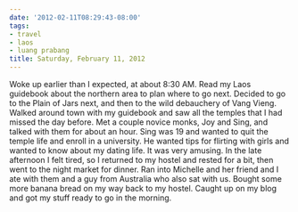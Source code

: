 ```yaml
---
date: '2012-02-11T08:29:43-08:00'
tags:
- travel
- laos
- luang prabang
title: Saturday, February 11, 2012
---
```


Woke up earlier than I expected, at about 8:30 AM. Read my Laos guidebook about the northern area to plan where to go next. Decided to go to the Plain of Jars next, and then to the wild debauchery of Vang Vieng. Walked around town with my guidebook and saw all the temples that I had missed the day before. Met a couple novice monks, Joy and Sing, and talked with them for about an hour. Sing was 19 and wanted to quit the temple life and enroll in a university. He wanted tips for flirting with girls and wanted to know about my dating life. It was very amusing. In the late afternoon I felt tired, so I returned to my hostel and rested for a bit, then went to the night market for dinner. Ran into Michelle and her friend and I ate with them and a guy from Australia who also sat with us. Bought some more banana bread on my way back to my hostel. Caught up on my blog and got my stuff ready to go in the morning.
